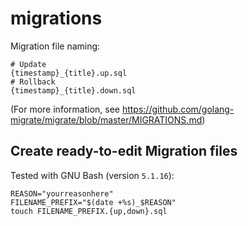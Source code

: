# migrations

Migration file naming:

```console
# Update
{timestamp}_{title}.up.sql
# Rollback
{timestamp}_{title}.down.sql
```

(For more information, see https://github.com/golang-migrate/migrate/blob/master/MIGRATIONS.md)

## Create ready-to-edit Migration files

Tested with GNU Bash (version `5.1.16`):

```console
REASON="yourreasonhere"
FILENAME_PREFIX="$(date +%s)_$REASON"
touch FILENAME_PREFIX.{up,down}.sql
```

